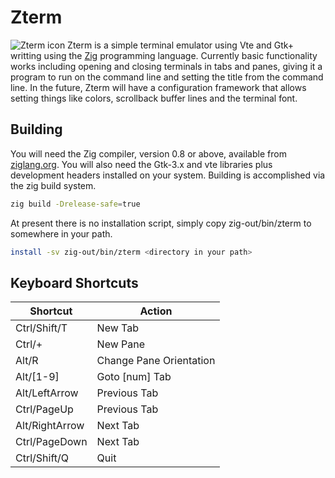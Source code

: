 # Zterm
![Zterm icon](data/zterm.zvg)
Zterm is a simple terminal emulator using Vte and Gtk+ writting using the
[Zig](https://ziglang.org/) programming language. Currently basic functionality
works including opening and closing terminals in tabs and panes, giving it a
program to run on the command line and setting the title from the command line.
In the future, Zterm will have a configuration framework that allows setting
things like colors, scrollback buffer lines and the terminal font.

## Building
You will need the Zig compiler, version 0.8 or above, available from
[ziglang.org](https://ziglang.org). You will also need the Gtk-3.x and vte
libraries plus development headers installed on your system. Building is
accomplished via the zig build system.
```Bash
zig build -Drelease-safe=true
```
At present there is no installation script, simply copy zig-out/bin/zterm to
somewhere in your path.
```Bash
install -sv zig-out/bin/zterm <directory in your path>
```

## Keyboard Shortcuts
| Shortcut | Action |
| -------- | ------ |
| Ctrl/Shift/T | New Tab |
| Ctrl/+ | New Pane |
| Alt/R | Change Pane Orientation |
| Alt/[1-9] | Goto [num] Tab |
| Alt/LeftArrow | Previous Tab |
| Ctrl/PageUp | Previous Tab |
| Alt/RightArrow | Next Tab |
| Ctrl/PageDown | Next Tab |
| Ctrl/Shift/Q | Quit |
